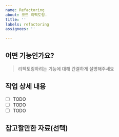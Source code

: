 ```yaml
---
name: Refactoring
about: 코드 리팩토링.
title: ''
labels: refactoring
assignees: ''

---
```


## 어떤 기능인가요?

> 리펙토링하려는 기능에 대해 간결하게 설명해주세요

## 작업 상세 내용

- [ ] TODO
- [ ] TODO
- [ ] TODO

## 참고할만한 자료(선택)
